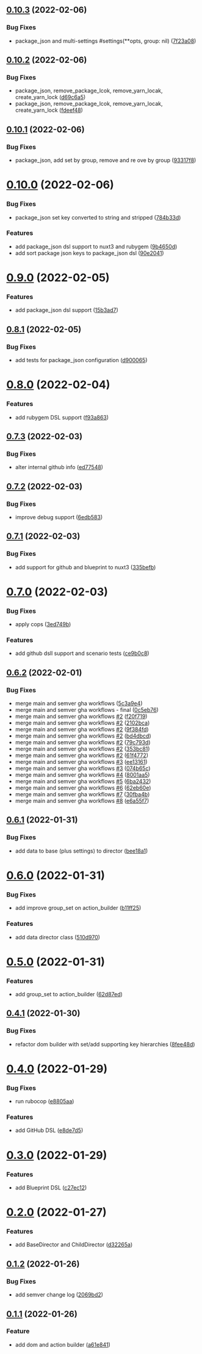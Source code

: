 ## [0.10.3](https://github.com/klueless-io/k_director/compare/v0.10.2...v0.10.3) (2022-02-06)


### Bug Fixes

* package_json and multi-settings #settings(**opts, group: nil) ([7f23a08](https://github.com/klueless-io/k_director/commit/7f23a08751c3bca7ea99685f33a95eeed8786e1a))

## [0.10.2](https://github.com/klueless-io/k_director/compare/v0.10.1...v0.10.2) (2022-02-06)


### Bug Fixes

* package_json, remove_package_lcok, remove_yarn_locak, create_yarn_lock ([d69c6a5](https://github.com/klueless-io/k_director/commit/d69c6a53a80551cdf5ac73024de8d2e597c37614))
* package_json, remove_package_lcok, remove_yarn_locak, create_yarn_lock ([fdeef48](https://github.com/klueless-io/k_director/commit/fdeef481763160ca0c8d306491d7eb2e29536641))

## [0.10.1](https://github.com/klueless-io/k_director/compare/v0.10.0...v0.10.1) (2022-02-06)


### Bug Fixes

* package_json, add set by group, remove and re ove by group ([93317f8](https://github.com/klueless-io/k_director/commit/93317f8b590ac2551e72072e93ca9b7f0d54f568))

# [0.10.0](https://github.com/klueless-io/k_director/compare/v0.9.0...v0.10.0) (2022-02-06)


### Bug Fixes

* package_json set key converted to string and stripped ([784b33d](https://github.com/klueless-io/k_director/commit/784b33db2a045e8273e4e5a30747f0b05cc50cfd))


### Features

* add package_json dsl support to nuxt3 and rubygem ([9b4650d](https://github.com/klueless-io/k_director/commit/9b4650d48deaeb158ef25300b12f9de5725bf2c0))
* add sort package json keys to package_json dsl ([90e2041](https://github.com/klueless-io/k_director/commit/90e2041759714faa1333c51226102e7ab8041a0a))

# [0.9.0](https://github.com/klueless-io/k_director/compare/v0.8.1...v0.9.0) (2022-02-05)


### Features

* add package_json dsl support ([15b3ad7](https://github.com/klueless-io/k_director/commit/15b3ad7472a3374e646c391a7271fb7782636afe))

## [0.8.1](https://github.com/klueless-io/k_director/compare/v0.8.0...v0.8.1) (2022-02-05)


### Bug Fixes

* add tests for package_json configuration ([d900065](https://github.com/klueless-io/k_director/commit/d900065bf810771841b97de03dfa9011c48c8e43))

# [0.8.0](https://github.com/klueless-io/k_director/compare/v0.7.3...v0.8.0) (2022-02-04)


### Features

* add rubygem DSL support ([f93a863](https://github.com/klueless-io/k_director/commit/f93a86338d703771ba43a8e9ed5e7c8e9d1a7778))

## [0.7.3](https://github.com/klueless-io/k_director/compare/v0.7.2...v0.7.3) (2022-02-03)


### Bug Fixes

* alter internal github info ([ed77548](https://github.com/klueless-io/k_director/commit/ed77548eee2f1cdd0c9799f0842b0e44e79ed2f4))

## [0.7.2](https://github.com/klueless-io/k_director/compare/v0.7.1...v0.7.2) (2022-02-03)


### Bug Fixes

* improve debug support ([6edb583](https://github.com/klueless-io/k_director/commit/6edb583e3aa467fbd77f4b30f2250dca9a170c7a))

## [0.7.1](https://github.com/klueless-io/k_director/compare/v0.7.0...v0.7.1) (2022-02-03)


### Bug Fixes

* add support for github and blueprint to nuxt3 ([335befb](https://github.com/klueless-io/k_director/commit/335befbc427e156f9fe52407641fe720e22b2bb3))

# [0.7.0](https://github.com/klueless-io/k_director/compare/v0.6.2...v0.7.0) (2022-02-03)


### Bug Fixes

* apply cops ([3ed749b](https://github.com/klueless-io/k_director/commit/3ed749b504264f93dfcfbc7c57fb10e91c1aca36))


### Features

* add github dsll support and scenario tests ([ce9b0c8](https://github.com/klueless-io/k_director/commit/ce9b0c8ad6df9dc1154074e9e23c5310919bd112))

## [0.6.2](https://github.com/klueless-io/k_director/compare/v0.6.1...v0.6.2) (2022-02-01)


### Bug Fixes

* merge main and semver gha workflows ([5c3a9e4](https://github.com/klueless-io/k_director/commit/5c3a9e4a6f01129cc513760b86453a4201835765))
* merge main and semver gha workflows - final ([0c5eb76](https://github.com/klueless-io/k_director/commit/0c5eb76d8008d5ec869fdb9c9adcc306e6a51604))
* merge main and semver gha workflows [#2](https://github.com/klueless-io/k_director/issues/2) ([f20f719](https://github.com/klueless-io/k_director/commit/f20f719f5f82d5761b9886b1d294750a761a7376))
* merge main and semver gha workflows [#2](https://github.com/klueless-io/k_director/issues/2) ([2102bca](https://github.com/klueless-io/k_director/commit/2102bca3ebe67d75e4d8d6c12cf962420371264c))
* merge main and semver gha workflows [#2](https://github.com/klueless-io/k_director/issues/2) ([9f384fd](https://github.com/klueless-io/k_director/commit/9f384fd88ab7ec39fd15b256b61c146e113f4a8d))
* merge main and semver gha workflows [#2](https://github.com/klueless-io/k_director/issues/2) ([bd4dbcd](https://github.com/klueless-io/k_director/commit/bd4dbcd842f5dee4dabc7eb9495a6f143a02d3ef))
* merge main and semver gha workflows [#2](https://github.com/klueless-io/k_director/issues/2) ([79c793d](https://github.com/klueless-io/k_director/commit/79c793d46accb10dc81a0bc0b9f8bbc451f03df7))
* merge main and semver gha workflows [#2](https://github.com/klueless-io/k_director/issues/2) ([353bc81](https://github.com/klueless-io/k_director/commit/353bc81eab7759fba7be3d12ca73293699c70146))
* merge main and semver gha workflows [#2](https://github.com/klueless-io/k_director/issues/2) ([61f4772](https://github.com/klueless-io/k_director/commit/61f4772cac5400b0085f9081a46f8fbc68471534))
* merge main and semver gha workflows [#3](https://github.com/klueless-io/k_director/issues/3) ([ee13161](https://github.com/klueless-io/k_director/commit/ee131618a66dea1a0996f4be897bcfe6b902482f))
* merge main and semver gha workflows [#3](https://github.com/klueless-io/k_director/issues/3) ([074b65c](https://github.com/klueless-io/k_director/commit/074b65cfd95d1e6fc355f8ec0d47f03ec6c9b867))
* merge main and semver gha workflows [#4](https://github.com/klueless-io/k_director/issues/4) ([8001aa5](https://github.com/klueless-io/k_director/commit/8001aa5be830197baaa5e956c6b5bd010479fd60))
* merge main and semver gha workflows [#5](https://github.com/klueless-io/k_director/issues/5) ([6ba2432](https://github.com/klueless-io/k_director/commit/6ba2432126c8c1fe5e157d470e6c8609cea174d6))
* merge main and semver gha workflows [#6](https://github.com/klueless-io/k_director/issues/6) ([62eb60e](https://github.com/klueless-io/k_director/commit/62eb60e55dbfed3aa16faf17e137b39505e2e8a8))
* merge main and semver gha workflows [#7](https://github.com/klueless-io/k_director/issues/7) ([30fba4b](https://github.com/klueless-io/k_director/commit/30fba4b7da6aced100dfd68a750e051f6ddc0da8))
* merge main and semver gha workflows [#8](https://github.com/klueless-io/k_director/issues/8) ([e6a55f7](https://github.com/klueless-io/k_director/commit/e6a55f73235a556861140358592f6b5d031dec24))

## [0.6.1](https://github.com/klueless-io/k_director/compare/v0.6.0...v0.6.1) (2022-01-31)


### Bug Fixes

* add data to base (plus settings) to director ([bee18a1](https://github.com/klueless-io/k_director/commit/bee18a1eda36d802611c5cf354031963daa82c69))

# [0.6.0](https://github.com/klueless-io/k_director/compare/v0.5.0...v0.6.0) (2022-01-31)


### Bug Fixes

* add improve group_set on action_builder ([b11ff25](https://github.com/klueless-io/k_director/commit/b11ff25475d48c07af67f3e82bff58ab903ae4a5))


### Features

* add data director class ([510d970](https://github.com/klueless-io/k_director/commit/510d9701480a57580b0cc4f4a58398ce7752a431))

# [0.5.0](https://github.com/klueless-io/k_director/compare/v0.4.1...v0.5.0) (2022-01-31)


### Features

* add group_set to action_builder ([62d87ed](https://github.com/klueless-io/k_director/commit/62d87ed27cb1479cf5ba3a2fa8cac70fa71f63fd))

## [0.4.1](https://github.com/klueless-io/k_director/compare/v0.4.0...v0.4.1) (2022-01-30)


### Bug Fixes

* refactor dom builder with set/add supporting key hierarchies ([8fee48d](https://github.com/klueless-io/k_director/commit/8fee48d12dfb37210ed87d0fb22222bd2db3da28))

# [0.4.0](https://github.com/klueless-io/k_director/compare/v0.3.0...v0.4.0) (2022-01-29)


### Bug Fixes

* run rubocop ([e8805aa](https://github.com/klueless-io/k_director/commit/e8805aaddfde04ba1def563d3f7e5e311fa2841a))


### Features

* add GitHub DSL ([e8de7d5](https://github.com/klueless-io/k_director/commit/e8de7d599af16be9dced907617d534f029e1e1ad))

# [0.3.0](https://github.com/klueless-io/k_director/compare/v0.2.0...v0.3.0) (2022-01-29)


### Features

* add Blueprint DSL ([c27ec12](https://github.com/klueless-io/k_director/commit/c27ec124b8c55b84f2dfd67f37de6ab2c4fb8d22))

# [0.2.0](https://github.com/klueless-io/k_director/compare/v0.1.2...v0.2.0) (2022-01-27)


### Features

* add BaseDirector and ChildDirector ([d32265a](https://github.com/klueless-io/k_director/commit/d32265a1e46811bde6bdfbef4b8c9dc8602a8f88))

## [0.1.2](https://github.com/klueless-io/k_director/compare/v0.1.1...v0.1.2) (2022-01-26)


### Bug Fixes

* add semver change log ([2069bd2](https://github.com/klueless-io/k_director/commit/2069bd24b9d32649c666480da76781514beeecf3))


## [0.1.1](https://github.com/klueless-io/k_director/compare/v0.1.0...v0.1.1) (2022-01-26)

### Feature

* add dom and action builder ([a61e841](https://github.com/klueless-io/k_director/commit/a61e841a40f544f4751e4aaa012d60a447d2dfab))
